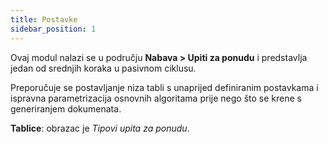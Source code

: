 ```yaml
---
title: Postavke
sidebar_position: 1
---
```


Ovaj modul nalazi se u području **Nabava > Upiti za ponudu** i predstavlja jedan od srednjih koraka u pasivnom ciklusu.

Preporučuje se postavljanje niza tabli s unaprijed definiranim postavkama i ispravna parametrizacija osnovnih algoritama prije nego što se krene s generiranjem dokumenata.

**Tablice**: obrazac je *Tipovi upita za ponudu*.
